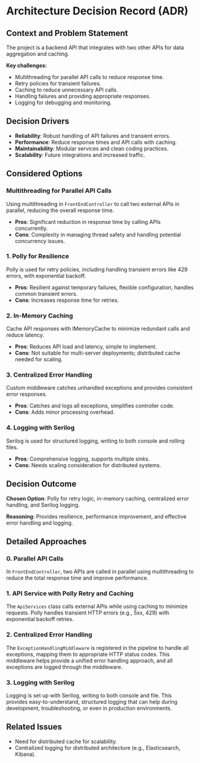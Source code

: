 # Architecture Decision Record (ADR)

## Context and Problem Statement

The project is a backend API that integrates with two other APIs for data aggregation and caching.

**Key challenges:**
- Multithreading for parallel API calls to reduce response time.
- Retry policies for transient failures.
- Caching to reduce unnecessary API calls.
- Handling failures and providing appropriate responses.
- Logging for debugging and monitoring.

## Decision Drivers

- **Reliability**: Robust handling of API failures and transient errors.
- **Performance**: Reduce response times and API calls with caching.
- **Maintainability**: Modular services and clean coding practices.
- **Scalability**: Future integrations and increased traffic.

## Considered Options

### Multithreading for Parallel API Calls

Using multithreading in `FrontEndController` to call two external APIs in parallel, reducing the overall response time.

- **Pros**: Significant reduction in response time by calling APIs concurrently.
- **Cons**: Complexity in managing thread safety and handling potential concurrency issues.

### 1. Polly for Resilience

Polly is used for retry policies, including handling transient errors like 429 errors, with exponential backoff.

- **Pros**: Resilient against temporary failures, flexible configuration, handles common transient errors.
- **Cons**: Increases response time for retries.

### 2. In-Memory Caching

Cache API responses with IMemoryCache to minimize redundant calls and reduce latency.

- **Pros**: Reduces API load and latency, simple to implement.
- **Cons**: Not suitable for multi-server deployments; distributed cache needed for scaling.

### 3. Centralized Error Handling

Custom middleware catches unhandled exceptions and provides consistent error responses.

- **Pros**: Catches and logs all exceptions, simplifies controller code.
- **Cons**: Adds minor processing overhead.

### 4. Logging with Serilog

Serilog is used for structured logging, writing to both console and rolling files.

- **Pros**: Comprehensive logging, supports multiple sinks.
- **Cons**: Needs scaling consideration for distributed systems.

## Decision Outcome

**Chosen Option**: Polly for retry logic, in-memory caching, centralized error handling, and Serilog logging.

**Reasoning**: Provides resilience, performance improvement, and effective error handling and logging.

## Detailed Approaches

### 0. Parallel API Calls

In `FrontEndController`, two APIs are called in parallel using multithreading to reduce the total response time and improve performance.

### 1. API Service with Polly Retry and Caching

The `ApiServices` class calls external APIs while using caching to minimize requests. Polly handles transient HTTP errors (e.g., 5xx, 429) with exponential backoff retries.

### 2. Centralized Error Handling

The `ExceptionHandlingMiddleware` is registered in the pipeline to handle all exceptions, mapping them to appropriate HTTP status codes. This middleware helps provide a unified error handling approach, and all exceptions are logged through the middleware.

### 3. Logging with Serilog

Logging is set up with Serilog, writing to both console and file. This provides easy-to-understand, structured logging that can help during development, troubleshooting, or even in production environments.

## Related Issues

- Need for distributed cache for scalability.
- Centralized logging for distributed architecture (e.g., Elasticsearch, Kibana).
